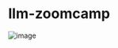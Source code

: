 # llm-zoomcamp
![image](https://github.com/user-attachments/assets/ecd067f5-8528-4f9b-aa70-865b7762ef3b)
